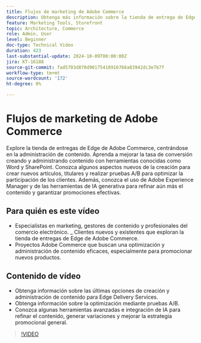 ```yaml
---
title: Flujos de marketing de Adobe Commerce
description: Obtenga más información sobre la tienda de entrega de Edge de Adobe, que muestra la administración de contenido y ayuda con el flujo de marketing.
feature: Marketing Tools, Storefront
topic: Architecture, Commerce
role: Admin, User
level: Beginner
doc-type: Technical Video
duration: 423
last-substantial-update: 2024-10-09T00:00:00Z
jira: KT-16188
source-git-commit: fad5703d870d90175418916766a83942dc3e7b7f
workflow-type: tm+mt
source-wordcount: '172'
ht-degree: 0%

---
```



# Flujos de marketing de Adobe Commerce

Explore la tienda de entregas de Edge de Adobe Commerce, centrándose en la administración de contenido. Aprenda a mejorar la tasa de conversión creando y administrando contenido con herramientas conocidas como Word y SharePoint. Conozca algunos aspectos nuevos de la creación para crear nuevos artículos, titulares y realizar pruebas A/B para optimizar la participación de los clientes. Además, conozca el uso de Adobe Experience Manager y de las herramientas de IA generativa para refinar aún más el contenido y garantizar promociones efectivas.

## Para quién es este vídeo

- Especialistas en marketing, gestores de contenido y profesionales del comercio electrónico.
_ Clientes nuevos y existentes que exploran la tienda de entregas de Edge de Adobe Commerce.
- Proyectos Adobe Commerce que buscan una optimización y administración de contenido eficaces, especialmente para promocionar nuevos productos.

## Contenido de vídeo

- Obtenga información sobre las últimas opciones de creación y administración de contenido para Edge Delivery Services.
- Obtenga información sobre la optimización mediante pruebas A/B.
- Conozca algunas herramientas avanzadas e integración de IA para refinar el contenido, generar variaciones y mejorar la estrategia promocional general.

>[!VIDEO](https://video.tv.adobe.com/v/3433527?learn=on)
